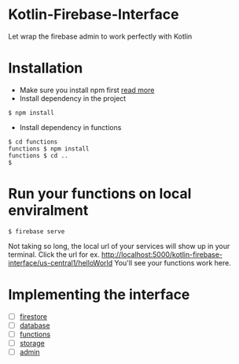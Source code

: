 # Kotlin-Firebase-Interface
Let wrap the firebase admin to work perfectly with Kotlin

# Installation
- Make sure you install npm first [read more](https://www.npmjs.com/)
- Install dependency in the project
```
$ npm install
```
- Install dependency in functions
```
$ cd functions
functions $ npm install
functions $ cd ..
$
```

# Run your functions on local enviralment
```
$ firebase serve
```
Not taking so long, the local url of your services will show up in your terminal.
Click the url for ex. [http://localhost:5000/kotlin-firebase-interface/us-central1/helloWorld](http://localhost:5000/kotlin-firebase-interface/us-central1/helloWorld) You'll see your functions work here.

# Implementing the interface
* [ ] [firestore](https://firebase.google.com/docs/reference/js/firebase.firestore)
* [ ] [database](https://firebase.google.com/docs/reference/js/firebase.database)
* [ ] [functions](https://firebase.google.com/docs/reference/js/firebase.functions)
* [ ] [storage](https://firebase.google.com/docs/reference/js/firebase.storage)
* [ ] [admin](https://firebase.google.com/docs/reference/admin/node/)
